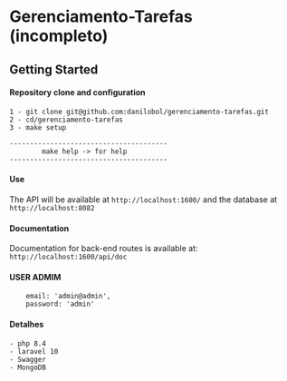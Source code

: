 # Gerenciamento-Tarefas (incompleto)

## Getting Started

#### Repository clone and configuration
    1 - git clone git@github.com:danilobol/gerenciamento-tarefas.git
    2 - cd/gerenciamento-tarefas
    3 - make setup
```
---------------------------------------
        make help -> for help
---------------------------------------

```
#### Use

The API will be available at `http://localhost:1600/` and the database at `http://localhost:8082`

#### Documentation

Documentation for back-end routes is available at: `http://localhost:1600/api/doc`

#### USER ADMIM
```
    email: 'admin@admin',
    password: 'admin'
```

#### Detalhes

    - php 8.4
    - laravel 10
    - Swagger
    - MongoDB

